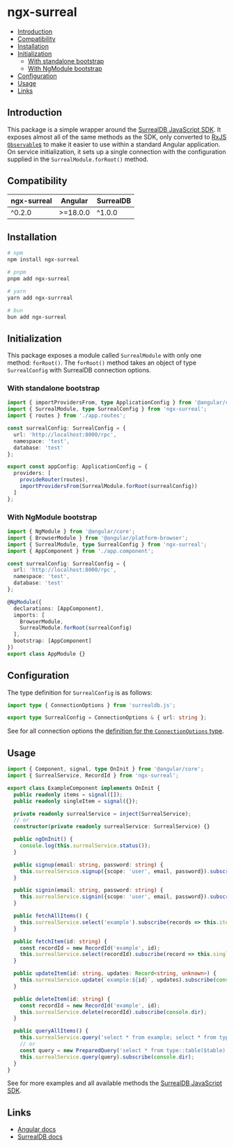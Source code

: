 # ngx-surreal

- [Introduction](#introduction)
- [Compatibility](#compatibility)
- [Installation](#installation)
- [Initialization](#initialization)
  - [With standalone bootstrap](#with-standalone-bootstrap)
  - [With NgModule bootstrap](#with-ngmodule-bootstrap)
- [Configuration](#configuration)
- [Usage](#usage)
- [Links](#links)

## Introduction

This package is a simple wrapper around the [SurrealDB JavaScript SDK](https://www.npmjs.com/package/surrealdb.js). It exposes almost all of the same methods as the SDK, only converted to [RxJS `Observable`s](https://rxjs.dev/guide/observable) to make it easier to use within a standard Angular application.
On service initialization, it sets up a single connection with the configuration supplied in the `SurrealModule.forRoot()` method.

## Compatibility

|ngx-surreal|Angular |SurrealDB   |
|-----------|--------|------------|
|^0.2.0     |>=18.0.0|^1.0.0      |

## Installation

```sh
# npm
npm install ngx-surreal

# pnpm
pnpm add ngx-surreal

# yarn
yarn add ngx-surrreal

# bun
bun add ngx-surreal
```

## Initialization

This package exposes a module called `SurrealModule` with only one method: `forRoot()`. The `forRoot()` method takes an object of type `SurrealConfig` with SurrealDB connection options.

### With standalone bootstrap

```ts
import { importProvidersFrom, type ApplicationConfig } from '@angular/core';
import { SurrealModule, type SurrealConfig } from 'ngx-surreal';
import { routes } from './app.routes';

const surrealConfig: SurrealConfig = {
  url: 'http://localhost:8000/rpc',
  namespace: 'test',
  database: 'test'
};

export const appConfig: ApplicationConfig = {
  providers: [
    provideRouter(routes),
    importProvidersFrom(SurrealModule.forRoot(surrealConfig))
  ]
};
```

### With NgModule bootstrap

```ts
import { NgModule } from '@angular/core';
import { BrowserModule } from '@angular/platform-browser';
import { SurrealModule, type SurrealConfig } from 'ngx-surreal';
import { AppComponent } from './app.component';

const surrealConfig: SurrealConfig = {
  url: 'http://localhost:8000/rpc',
  namespace: 'test',
  database: 'test'
};

@NgModule({
  declarations: [AppComponent],
  imports: [
    BrowserModule,
    SurrealModule.forRoot(surrealConfig)
  ],
  bootstrap: [AppComponent]
})
export class AppModule {}
```

## Configuration

The type definition for `SurrealConfig` is as follows:

```ts
import type { ConnectionOptions } from 'surrealdb.js';

export type SurrealConfig = ConnectionOptions & { url: string };
```

See for all connection options the [definition for the `ConnectionOptions` type](https://github.com/surrealdb/surrealdb.js/blob/main/src/types.ts#L195).

## Usage

```ts
import { Component, signal, type OnInit } from '@angular/core';
import { SurrealService, RecordId } from 'ngx-surreal';

export class ExampleComponent implements OnInit {
  public readonly items = signal([]);
  public readonly singleItem = signal({});

  private readonly surrealService = inject(SurrealService);
  // or
  constructor(private readonly surrealService: SurrealService) {}

  public ngOnInit() {
    console.log(this.surrealService.status());
  }

  public signup(email: string, password: string) {
    this.surrealService.signup({scope: 'user', email, password}).subscribe(console.log);
  }

  public signin(email: string, password: string) {
    this.surrealService.signin({scope: 'user', email, password}).subscribe(console.log);
  }

  public fetchAllItems() {
    this.surrealService.select('example').subscribe(records => this.items.set(records));
  }

  public fetchItem(id: string) {
    const recordId = new RecordId('example', id);
    this.surrealService.select(recordId).subscribe(record => this.singleItem.set(record));
  }

  public updateItem(id: string, updates: Record<string, unknown>) {
    this.surrealService.update(`example:${id}`, updates).subscribe(console.dir);
  }

  public deleteItem(id: string) {
    const recordId = new RecordId('example', id);
    this.surrealService.delete(recordId).subscribe(console.dir);
  }

  public queryAllItems() {
    this.surrealService.query('select * from example; select * from type::table($table)', {table: 'example2'}).subscribe(console.dir);
    // or
    const query = new PreparedQuery('select * from type::table($table)', {table: 'example'});
    this.surrealService.query(query).subscribe(console.dir);
  }
}
```

See for more examples and all available methods the [SurrealDB JavaScript SDK](https://surrealdb.com/docs/sdk/javascript/setup#sdk-methods).

## Links

- [Angular docs](https://angular.dev/overview)
- [SurrealDB docs](https://surrealdb.com/docs/surrealdb/)
